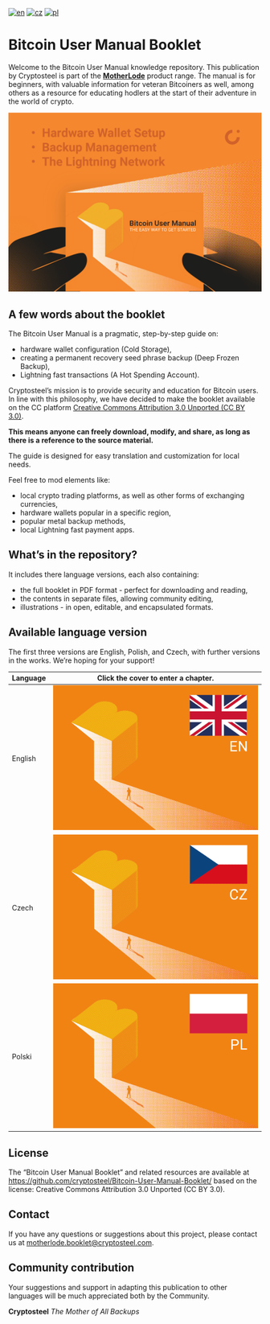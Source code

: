 [![en](https://img.shields.io/badge/lang-EN-blue.svg)](/EN-English/README-EN.md) [![cz](https://img.shields.io/badge/lang-CZ-white.svg)](/CZ-Czech/README-CZ.md) [![pl](https://img.shields.io/badge/lang-PL-red.svg)](/PL-Polski/README-PL.md)

# Bitcoin User Manual Booklet

Welcome to the Bitcoin User Manual knowledge repository. This publication by Cryptosteel is part of the **[MotherLode](https://cryptosteel.com/product/motherlode-crypto-starter-kit/)** product range. The manual is for beginners, with valuable information for veteran Bitcoiners as well, among others as a resource for educating hodlers at the start of their adventure in the world of crypto.

![The Easy Way to Get Started](/Assets/cover-the-easy-way-to-get-started.png)


## A few words about the booklet

The Bitcoin User Manual is a pragmatic, step-by-step guide on:

- hardware wallet configuration (Cold Storage), 
- creating a permanent recovery seed phrase backup (Deep Frozen Backup),
- Lightning fast transactions (A Hot Spending Account). 

Cryptosteel’s mission is to provide security and education for Bitcoin users. In line with this philosophy, we have decided to make the booklet available on the CC platform [Creative Commons Attribution 3.0 Unported (CC BY 3.0)](/LICENSE.md).

**This means anyone can freely download, modify, and share, as long as there is a reference to the source material.**

The guide is designed for easy translation and customization for local needs.

Feel free to mod elements like:

- local crypto trading platforms, as well as other forms of exchanging currencies,
- hardware wallets popular in a specific region,
- popular metal backup methods,
- local Lightning fast payment apps.


## What’s in the repository?

It includes there language versions, each also containing:

- the full booklet in PDF format - perfect for downloading and reading,
- the contents in separate files, allowing community editing,
- illustrations - in open, editable, and encapsulated formats.


## Available language version

The first three versions are English, Polish, and Czech, with further versions in the works. We’re hoping for your support!

|Language|Click the cover to enter a chapter.|
|---|---|
|English|[![EN](/Assets/en.png)](/EN-English/)|
|Czech|[![CZ](/Assets/cz.png)](/CZ-Czech/)|
|Polski|[![PL](/Assets/pl.png)](/PL-Polski/)|


## License

The “Bitcoin User Manual Booklet” and related resources are available at https://github.com/cryptosteel/Bitcoin-User-Manual-Booklet/ based on the license: Creative Commons Attribution 3.0 Unported (CC BY 3.0). 


## Contact

If you have any questions or suggestions about this project, please contact us at motherlode.booklet@cryptosteel.com.


## Community contribution

Your suggestions and support in adapting this publication to other languages will be much appreciated both by the Community.


**Cryptosteel**
*The Mother of All Backups*